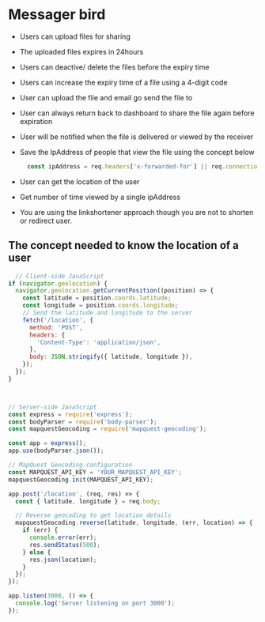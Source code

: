 # Messager bird
- Users can upload files for sharing
- The uploaded files expires in 24hours
- Users can deactive/ delete the files before the expiry time
- Users can increase the expiry time of a file using a 4-digit code
- User can upload the file and email go send the file to
- User can always return back to dashboard to share the file again before expiration
- User will be notified when the file is delivered or viewed by the receiver
- Save the IpAddress of people that view the file using the concept below
  
  ```js
    const ipAddress = req.headers['x-forwarded-for'] || req.connection.remoteAddress;
  ```

- User can get the location of the user
- Get number of time viewed by a single  ipAddress
- You are using the linkshortener approach though you are not to shorten or redirect user.

## The concept needed to know the location of a user

```js
  // Client-side JavaScript
if (navigator.geolocation) {
  navigator.geolocation.getCurrentPosition((position) => {
    const latitude = position.coords.latitude;
    const longitude = position.coords.longitude;
    // Send the latitude and longitude to the server
    fetch('/location', {
      method: 'POST',
      headers: {
        'Content-Type': 'application/json',
      },
      body: JSON.stringify({ latitude, longitude }),
    });
  });
}



// Server-side JavaScript
const express = require('express');
const bodyParser = require('body-parser');
const mapquestGeocoding = require('mapquest-geocoding');

const app = express();
app.use(bodyParser.json());

// MapQuest Geocoding configuration
const MAPQUEST_API_KEY = 'YOUR_MAPQUEST_API_KEY';
mapquestGeocoding.init(MAPQUEST_API_KEY);

app.post('/location', (req, res) => {
  const { latitude, longitude } = req.body;

  // Reverse geocoding to get location details
  mapquestGeocoding.reverse(latitude, longitude, (err, location) => {
    if (err) {
      console.error(err);
      res.sendStatus(500);
    } else {
      res.json(location);
    }
  });
});

app.listen(3000, () => {
  console.log('Server listening on port 3000');
});
```


